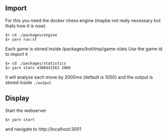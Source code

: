 ## Import 
For this you need the docker chess engine (maybe not realy necessary but thats how it is now)

    $> cd ./packages/engine
    $> yarn run:sf

Each game is stored inside /packages/bot/tmp/game-stats
Use the game id to import it

    $> cd ./packages/statistics
    $> yarn stats 4300441561 2000

it will analyse each move by 2000ms (default is 1000) and the output is stored inside `./output`

## Display
Start the webserver

    $> yarn start

and navigate to http://localhost:3001
    